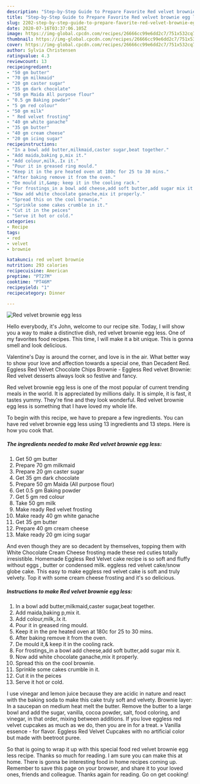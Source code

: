 ```yaml
---
description: "Step-by-Step Guide to Prepare Favorite Red velvet brownie egg less"
title: "Step-by-Step Guide to Prepare Favorite Red velvet brownie egg less"
slug: 2202-step-by-step-guide-to-prepare-favorite-red-velvet-brownie-egg-less
date: 2020-07-16T03:37:06.105Z
image: https://img-global.cpcdn.com/recipes/26666cc99e6dd2c7/751x532cq70/red-velvet-brownie-egg-less-recipe-main-photo.jpg
thumbnail: https://img-global.cpcdn.com/recipes/26666cc99e6dd2c7/751x532cq70/red-velvet-brownie-egg-less-recipe-main-photo.jpg
cover: https://img-global.cpcdn.com/recipes/26666cc99e6dd2c7/751x532cq70/red-velvet-brownie-egg-less-recipe-main-photo.jpg
author: Sylvia Christensen
ratingvalue: 4.3
reviewcount: 13
recipeingredient:
- "50 gm butter"
- "70 gm milkmaid"
- "20 gm caster sugar"
- "35 gm dark chocolate"
- "50 gm Maida All purpose flour"
- "0.5 gm Baking powder"
- "5 gm red colour"
- "50 gm milk"
- " Red velvet frosting"
- "40 gm white ganache"
- "35 gm butter"
- "40 gm cream cheese"
- "20 gm icing sugar"
recipeinstructions:
- "In a bowl add butter,milkmaid,caster sugar,beat together."
- "Add maida,baking p,mix it."
- "Add colour,milk,.Ix it."
- "Pour it in greased ring mould."
- "Keep it in the pre heated oven at 180c for 25 to 30 mins."
- "After baking remove it from the oven."
- "De mould it,&amp; keep it in the cooling rack."
- "For frostings_in a bowl add cheese,add soft butter,add sugar mix it."
- "Now add white chocolate ganache,mix it properly."
- "Spread this on the cool brownie."
- "Sprinkle some cakes crumble in it."
- "Cut it in the peices"
- "Serve it hot or cold."
categories:
- Recipe
tags:
- red
- velvet
- brownie

katakunci: red velvet brownie 
nutrition: 293 calories
recipecuisine: American
preptime: "PT27M"
cooktime: "PT46M"
recipeyield: "1"
recipecategory: Dinner

---
```



![Red velvet brownie egg less](https://img-global.cpcdn.com/recipes/26666cc99e6dd2c7/751x532cq70/red-velvet-brownie-egg-less-recipe-main-photo.jpg)

Hello everybody, it's John, welcome to our recipe site. Today, I will show you a way to make a distinctive dish, red velvet brownie egg less. One of my favorites food recipes. This time, I will make it a bit unique. This is gonna smell and look delicious.

Valentine&#39;s Day is around the corner, and love is in the air. What better way to show your love and affection towards a special one, than Decadent Red. Eggless Red Velvet Chocolate Chips Brownie - Eggless Red velvet Brownie: Red velvet desserts always look so festive and fancy.

Red velvet brownie egg less is one of the most popular of current trending meals in the world. It is appreciated by millions daily. It is simple, it is fast, it tastes yummy. They're fine and they look wonderful. Red velvet brownie egg less is something that I have loved my whole life.


To begin with this recipe, we have to prepare a few ingredients. You can have red velvet brownie egg less using 13 ingredients and 13 steps. Here is how you cook that.

<!--inarticleads1-->

##### The ingredients needed to make Red velvet brownie egg less:

1. Get 50 gm butter
1. Prepare 70 gm milkmaid
1. Prepare 20 gm caster sugar
1. Get 35 gm dark chocolate
1. Prepare 50 gm Maida (All purpose flour)
1. Get 0.5 gm Baking powder
1. Get 5 gm red colour
1. Take 50 gm milk
1. Make ready  Red velvet frosting
1. Make ready 40 gm white ganache
1. Get 35 gm butter
1. Prepare 40 gm cream cheese
1. Make ready 20 gm icing sugar


And even though they are so decadent by themselves, topping them with White Chocolate Cream Cheese frosting made these red cuties totally irresistible. Homemade Eggless Red Velvet cake recipe is so soft and fluffy without eggs , butter or condensed milk. eggless red velvet cake/snow globe cake. This easy to make eggless red velvet cake is soft and truly velvety. Top it with some cream cheese frosting and it&#39;s so delicious. 

<!--inarticleads2-->

##### Instructions to make Red velvet brownie egg less:

1. In a bowl add butter,milkmaid,caster sugar,beat together.
1. Add maida,baking p,mix it.
1. Add colour,milk,.Ix it.
1. Pour it in greased ring mould.
1. Keep it in the pre heated oven at 180c for 25 to 30 mins.
1. After baking remove it from the oven.
1. De mould it,&amp; keep it in the cooling rack.
1. For frostings_in a bowl add cheese,add soft butter,add sugar mix it.
1. Now add white chocolate ganache,mix it properly.
1. Spread this on the cool brownie.
1. Sprinkle some cakes crumble in it.
1. Cut it in the peices
1. Serve it hot or cold.


I use vinegar and lemon juice because they are acidic in nature and react with the baking soda to make this cake truly soft and velvety. Brownie layer: In a saucepan on medium heat melt the butter. Remove the butter to a large bowl and add the sugar, vanilla, cocoa powder, salt, food coloring, and vinegar, in that order, mixing between additions. If you love eggless red velvet cupcakes as much as we do, then you are in for a treat. » Vanilla essence - for flavor. Eggless Red Velvet Cupcakes with no artificial color but made with beetroot puree. 

So that is going to wrap it up with this special food red velvet brownie egg less recipe. Thanks so much for reading. I am sure you can make this at home. There is gonna be interesting food in home recipes coming up. Remember to save this page on your browser, and share it to your loved ones, friends and colleague. Thanks again for reading. Go on get cooking!
